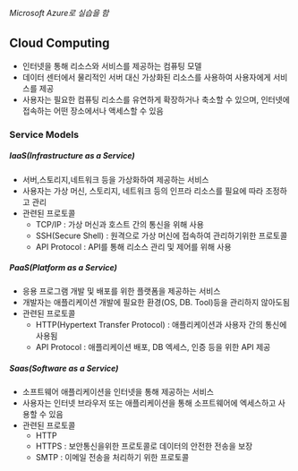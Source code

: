 ###### Microsoft Azure로 실습을 함

## Cloud Computing
+ 인터넷을 통해 리소스와 서비스를 제공하는 컴퓨팅 모델
+ 데이터 센터에서 물리적인 서버 대신 가상화된 리소스를 사용하여 사용자에게 서비스를 제공
+ 사용자는 필요한 컴퓨팅 리소스를 유연하게 확장하거나 축소할 수 있으며, 인터넷에 접속하는 어떤 장소에서나 액세스할 수 있음

### Service Models

##### IaaS(Infrastructure as a Service)
+ 서버,스토리지,네트워크 등을 가상화하여 제공하는 서비스
+ 사용자는 가상 머신, 스토리지, 네트워크 등의 인프라 리소스를 필요에 따라 조정하고 관리
+ 관련된 프로토콜
    -  TCP/IP : 가상 머신과 호스트 간의 통신을 위해 사용
    -  SSH(Secure Shell) : 원격으로 가상 머신에 접속하여 관리하기위한 프로토콜
    -  API Protocol : API를 통해 리소스 관리 및 제어를 위해 사용

##### PaaS(Platform as a Service)
+ 응용 프로그램 개발 및 배포를 위한 플랫폼을 제공하는 서비스
+ 개발자는 애플리케이션 개발에 필요한 환경(OS, DB. Tool)등을 관리하지 않아도됨
+ 관련된 프로토콜
    - HTTP(Hypertext Transfer Protocol) : 애플리케이션과 사용자 간의 통신에 사용됨
    - API Protocol : 애플리케이션 배포, DB 엑세스, 인증 등을 위한 API 제공

##### Saas(Software as a Service)
+ 소프트웨어 애플리케이션을 인터넷을 통해 제공하는 서비스
+ 사용자는 인터넷 브라우저 또는 애플리케이션을 통해 소프트웨어에 엑세스하고 사용할 수 있음
+ 관련된 프로토콜
    - HTTP
    - HTTPS : 보안통신을위한 프로토콜로 데이터의 안전한 전송을 보장
    - SMTP : 이메일 전송을 처리하기 위한 프로토콜



